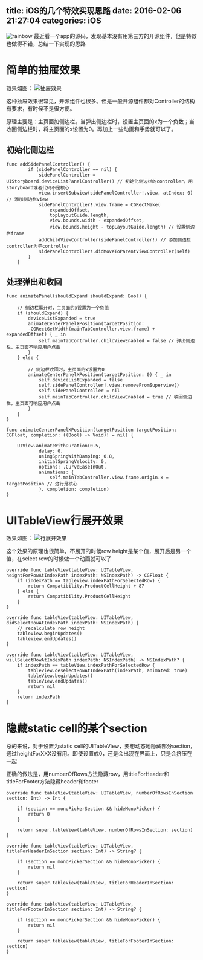title: iOS的几个特效实现思路
date: 2016-02-06 21:27:04
categories: iOS
---
![rainbow](http://pic.kyfxbl.com/a1.jpg)
最近看一个app的源码，发现基本没有用第三方的开源组件，但是特效也做得不错，总结一下实现的思路
<!--more-->

# 简单的抽屉效果

效果如图：
![抽屉效果](http://pic.kyfxbl.com/animation1.jpg)

这种抽屉效果很常见，开源组件也很多。但是一般开源组件都对Controller的结构有要求，有时候不是很方便。

原理主要是：主页面加侧边栏。当弹出侧边栏时，设置主页面的x为一个负数；当收回侧边栏时，将主页面的x设置为0。再加上一些动画和手势就可以了。

## 初始化侧边栏

```
func addSidePanelController() {
        if (sidePanelController == nil) {
            sidePanelController = UIStoryboard.deviceListPanelController() // 初始化侧边栏的controller，用storyboard或者代码不是核心
            view.insertSubview(sidePanelController!.view, atIndex: 0) // 添加侧边栏view
            sidePanelController!.view.frame = CGRectMake(
                expandedOffset,
                topLayoutGuide.length,
                view.bounds.width - expandedOffset,
                view.bounds.height - topLayoutGuide.length) // 设置侧边栏frame
            addChildViewController(sidePanelController!) // 添加侧边栏controller为子controller
            sidePanelController!.didMoveToParentViewController(self)
        }
    }
```

## 处理弹出和收回

```
func animatePanel(shouldExpand shouldExpand: Bool) {

    // 侧边栏展开时，主页面的x设置为一个负值
    if (shouldExpand) {
        deviceListExpanded = true
        animateCenterPanelXPosition(targetPosition:
        -CGRectGetWidth(mainTabController.view.frame) + expandedOffset) { _ in
            self.mainTabController.childViewEnabled = false // 弹出侧边栏，主页面不响应用户点击
        }
    } else {
        
        // 侧边栏收回时，主页面的x设置为0
        animateCenterPanelXPosition(targetPosition: 0) { _ in
            self.deviceListExpanded = false
            self.sidePanelController!.view.removeFromSuperview()
            self.sidePanelController = nil
            self.mainTabController.childViewEnabled = true // 收回侧边栏，主页面可响应用户点击
        }
    }
}
    
func animateCenterPanelXPosition(targetPosition targetPosition: CGFloat, completion: ((Bool) -> Void)! = nil) {

    UIView.animateWithDuration(0.5,
            delay: 0,
            usingSpringWithDamping: 0.8,
            initialSpringVelocity: 0,
            options: .CurveEaseInOut,
            animations: {
                self.mainTabController.view.frame.origin.x = targetPosition // 这行是核心
            }, completion: completion)
}
```

# UITableView行展开效果

效果如图：
![行展开效果](http://pic.kyfxbl.com/animation2.jpg)

这个效果的原理也很简单，不展开的时候row height是某个值，展开后是另一个值，在select row的时候做一个动画就可以了

```
override func tableView(tableView: UITableView, heightForRowAtIndexPath indexPath: NSIndexPath) -> CGFloat {
    if (indexPath == tableView.indexPathForSelectedRow) {
        return Compatibility.ProductCellHeight + 87
    } else {
        return Compatibility.ProductCellHeight
    }
}

override func tableView(tableView: UITableView, didSelectRowAtIndexPath indexPath: NSIndexPath) {
    // recalculate row height
    tableView.beginUpdates()
    tableView.endUpdates()
}
   
override func tableView(tableView: UITableView, willSelectRowAtIndexPath indexPath: NSIndexPath) -> NSIndexPath? {
    if indexPath == tableView.indexPathForSelectedRow {
        tableView.deselectRowAtIndexPath(indexPath, animated: true)
        tableView.beginUpdates()
        tableView.endUpdates()
        return nil
    }
    return indexPath
}
```

# 隐藏static cell的某个section

总的来说，对于设置为static cell的UITableView，要想动态地隐藏部分section，通过heightForXXX没有用。即使设置成0，还是会出现在界面上，只是会挤压在一起

正确的做法是，用numberOfRows方法隐藏row，用titleForHeader和titleForFooter方法隐藏header和footer

```
override func tableView(tableView: UITableView, numberOfRowsInSection section: Int) -> Int {
    
    if (section == monoPickerSection && hideMonoPicker) {
        return 0
    }
        
    return super.tableView(tableView, numberOfRowsInSection: section)
}
    
override func tableView(tableView: UITableView, titleForHeaderInSection section: Int) -> String? {
        
    if (section == monoPickerSection && hideMonoPicker) {
        return nil
    }
        
    return super.tableView(tableView, titleForHeaderInSection: section)
}
    
override func tableView(tableView: UITableView, titleForFooterInSection section: Int) -> String? {
        
    if (section == monoPickerSection && hideMonoPicker) {
        return nil
    }
        
    return super.tableView(tableView, titleForFooterInSection: section)
}
```